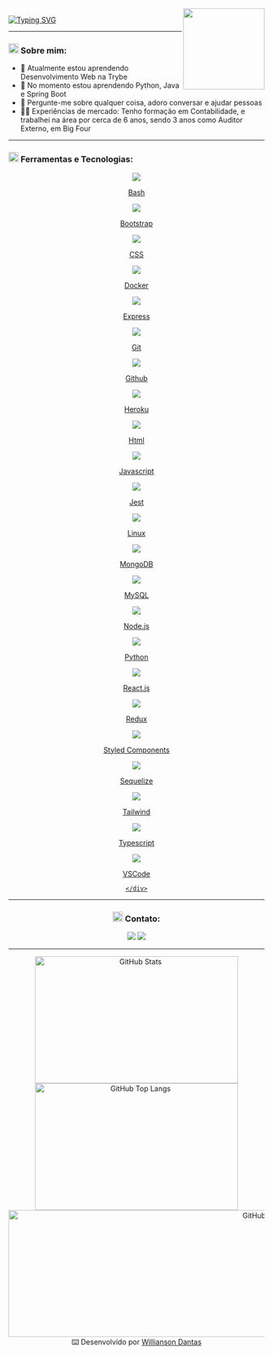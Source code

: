 <!--- Olá, esse é meu readme, fique à vontade para utilizá-lo como quiser! -->

<img align="right" height="160" src="https://media4.giphy.com/media/qgQUggAC3Pfv687qPC/giphy.gif" />

[![Typing SVG](https://readme-typing-svg.demolab.com?font=Fira+Code&size=30&duration=1000&pause=300&color=9583EB&center=true&multiline=true&width=600&height=150&lines=Ol%C3%A1+%F0%9F%91%8B!+;Sou+Willianson+Dantas;Desenvolvedor+Full+Stack;Bem+vindo+ao+meu+perfil+GitHub)](https://git.io/typing-svg)

-----

### <img height="20" src="https://raw.githubusercontent.com/innng/innng/master/assets/soulgem-sayaka.gif"/> Sobre mim:

- 🔭 Atualmente estou aprendendo Desenvolvimento Web na Trybe
- 🌱 No momento estou aprendendo Python, Java e Spring Boot
- 💬 Pergunte-me sobre qualquer coisa, adoro conversar e ajudar pessoas
- :man_health_worker: Experiências de mercado: Tenho formação em Contabilidade, e trabalhei na área por cerca de 6 anos, sendo 3 anos como Auditor Externo, em Big Four

-----
  
### <img height="20" src="https://raw.githubusercontent.com/innng/innng/master/assets/soulgem-sayaka.gif"/> Ferramentas e Tecnologias:

 <p align="center">
   <a href="https://skillicons.dev">
     <div justify="center" align="center"> 
       <img src="https://skillicons.dev/icons?i=bash" />
       <p> Bash </p>
       <img src="https://skillicons.dev/icons?i=bootstrap" />
       <p> Bootstrap </p>
       <img src="https://skillicons.dev/icons?i=css" />
       <p> CSS </p>
       <img src="https://skillicons.dev/icons?i=docker" />
       <p> Docker </p>
       <img src="https://skillicons.dev/icons?i=express" />
       <p> Express </p>
       <img src="https://skillicons.dev/icons?i=git" />
       <p> Git </p>
       <img src="https://skillicons.dev/icons?i=github" />
       <p> Github </p>
       <img src="https://skillicons.dev/icons?i=heroku" />
       <p> Heroku </p>
       <img src="https://skillicons.dev/icons?i=html" />
       <p> Html </p>
       <img src="https://skillicons.dev/icons?i=js" />
       <p> Javascript </p>
       <img src="https://skillicons.dev/icons?i=jest" />
       <p> Jest </p>
       <img src="https://skillicons.dev/icons?i=linux" />
       <p> Linux </p>
       <img src="https://skillicons.dev/icons?i=mongodb" />
       <p> MongoDB </p>
       <img src="https://skillicons.dev/icons?i=mysql" />
       <p> MySQL </p>
       <img src="https://skillicons.dev/icons?i=nodejs" />
       <p> Node.js </p>
       <img src="https://skillicons.dev/icons?i=py" />
       <p> Python </p>
       <img src="https://skillicons.dev/icons?i=react" />
       <p> React.js </p>
       <img src="https://skillicons.dev/icons?i=redux" />
       <p> Redux </p>
       <img src="https://skillicons.dev/icons?i=styledcomponents" />
       <p> Styled Components </p>
       <img src="https://skillicons.dev/icons?i=sequelize" />
       <p> Sequelize </p>
       <img src="https://skillicons.dev/icons?i=tailwind" />
       <p> Tailwind </p>
       <img src="https://skillicons.dev/icons?i=ts" />
       <p> Typescript </p>
       <img src="https://skillicons.dev/icons?i=vscode" />
       <p> VSCode </p>
     
<!--      <img src="https://skillicons.dev/icons?i=bash,bootstrap,css,docker,express,git,github,heroku,html,js,jest,linux,mongodb,mysql,nodejs,py,react,redux,styledcomponents,sequelize,tailwind,ts,vscode," /> -->
    </div>
   </a>
 </p>

-----

### <img height="20" src="https://raw.githubusercontent.com/innng/innng/master/assets/soulgem-sayaka.gif"/> Contato:

<div>
<a href = "mailto:williansondantas@gmail.com"><img src="https://img.shields.io/badge/Gmail-D14836?style=for-the-badge&logo=gmail&logoColor=white" target="_blank"></a>
<a href="https://www.linkedin.com/in/willianson-dantas/" target="_blank"><img src="https://img.shields.io/badge/-LinkedIn-%230077B5?style=for-the-badge&logo=linkedin&logoColor=white" target="_blank"></a>   
</div>

-----

<div align="center">
  <img alt="GitHub Stats" height="250" width="400px" src="http://github-profile-summary-cards.vercel.app/api/cards/stats?username=WilliansonDantas&theme=github_dark"/>
  <img alt="GitHub Top Langs" height="250" width="400px" src="http://github-profile-summary-cards.vercel.app/api/cards/repos-per-language?username=WilliansonDantas&theme=github_dark"/>
</div>
<div align="center">
<img align="right" alt="GitHub Details" height="250" width="1000" src="http://github-profile-summary-cards.vercel.app/api/cards/profile-details?username=WilliansonDantas&theme=github_dark"/>
</div>

-----
-----
-----

⌨️ Desenvolvido por [Willianson Dantas](https://www.linkedin.com/in/willianson-dantas/)

